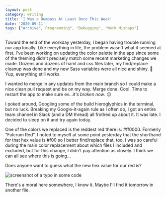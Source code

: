 ```yaml
---
layout: post
category: writing
title: 'I Was a Dumbass At Least Once This Week'
date: '2020-09-11'
tags: ["Archive", Programming", "Debugging", "Work Mishaps"]
---
```


Toward the end of the workday yesterday, I began having trouble running our app locally. Like everything in life, the problem wasn't what it seemed at first. I've been working on updating the color palette in the app since some of the theming didn't precisely match some recent marketing changes we made. Dozens and dozens of haml and css files later, my find/replace cleanup was done and my new Sass variables were all nice and shiny. 🧐 Yup, everything still works.

<!--more-->

I wanted to merge in any updates from the main branch so I could make a nice clean pull request and be on my way. Merge done. Cool. Time to restart the app to make sure ev..._it's broken now_. 😑

I poked around, Googling some of the build hieroglyphics in the terminal, but no luck. Breaking my Google-it-again rule as I often do, I got an entire team channel in Slack (and a DM thread) all frothed up about it. It was late. I decided to sleep on it and try again today.

One of the colors we replaced is the reddest red there is: #ff0000. Formerly "Fulcrum Red". I noted to myself at some point yesterday that the shorthand for that hex value is #f00 so I better find/replace that, too. I was so careful during the main color replacement about which files I included and excluded, but for this change, I didn't pay attention as closely. I think we can all see where this is going...

Does anyone want to guess what the new hex value for our red is?

![screenshot of a typo in some code](https://campbell17.s3.amazonaws.com/posts/dumbass.jpg)

There's a moral here somewhere, I know it. Maybe I'll find it tomorrow in another file.